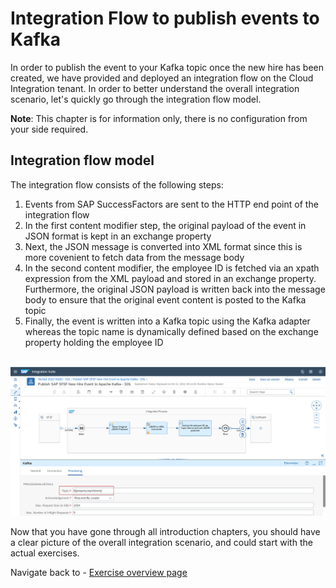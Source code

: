 # Integration Flow to publish events to Kafka

In order to publish the event to your Kafka topic once the new hire has been created, we have provided and deployed an integration flow on the Cloud Integration tenant. In order to better understand the overall integration scenario, let's quickly go through the integration flow model.

**Note**: This chapter is for information only, there is no configuration from your side required.

## Integration flow model

The integration flow consists of the following steps:
1. Events from SAP SuccessFactors are sent to the HTTP end point of the integration flow
2. In the first content modifier step, the original payload of the event in JSON format is kept in an exchange property
3. Next, the JSON message is converted into XML format since this is more covenient to fetch data from the message body
4. In the second content modifier, the employee ID is fetched via an xpath expression from the XML payload and stored in an exchange property. Furthermore, the original JSON payload is written back into the message body to ensure that the original event content is posted to the Kafka topic
5. Finally, the event is written into a Kafka topic using the Kafka adapter whereas the topic name is dynamically defined based on the exchange property holding the employee ID

<br><img src="/intro/images/intro-03-0001.png">

Now that you have gone through all introduction chapters, you should have a clear picture of the overall integration scenario, and could start with the actual exercises.

Navigate back to - [Exercise overview page](/README.md)
